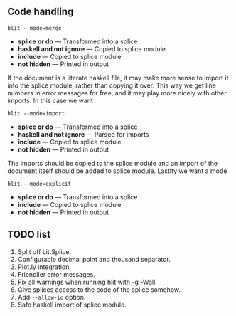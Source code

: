 ## Code handling

`hlit --mode=merge`

* **splice or do** — Transformed into a splice
* **haskell and not ignore** — Copied to splice module
* **include** — Copied to splice module
* **not hidden** — Printed in output

If the document is a literate haskell file, it may make more sense to import
it into the splice module, rather than copying it over. This way we get line
numbers in error messages for free, and it may play more nicely with other
imports. In this case we want

`hlit --mode=import`

* **splice or do** — Transformed into a splice
* **haskell and not ignore** — Parsed for imports
* **include** — Copied to splice module
* **not hidden** — Printed in output

The imports should be copied to the splice module and an import of the
document itself should be added to splice module. Lastlty we want a mode

`hlit --mode=explicit`

* **splice or do** — Transformed into a splice
* **include** — Copied to splice module
* **not hidden** — Printed in output

## TODO list

1. Split off Lit.Splice.
1. Configurable decimal point and thousand separator.
1. Plot.ly integration.
1. Friendlier error messages.
1. Fix all warnings when running hlit with -g -Wall.
1. Give splices access to the code of the splice somehow.
1. Add `--allow-io` option.
1. Safe haskell import of splice module.

